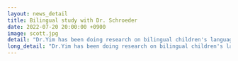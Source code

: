 ```yaml
---
layout: news_detail
title: Bilingual study with Dr. Schroeder
date: 2022-07-20 20:00:00 +0900
image: scott.jpg
detail: "Dr.Yim has been doing research on bilingual children's language and social skills with Dr. Schroeder, assistant professor, from the Department of Speech-Language-Hearing Sciences at Hofstra University, NY, USA."
long_detail: "Dr.Yim has been doing research on bilingual children's language and social skills with Dr. Schroeder, assistant professor, from the Department of Speech-Language-Hearing Sciences at Hofstra University, NY, USA."
---
```


